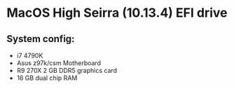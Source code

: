 
MacOS High Seirra (10.13.4)  EFI drive
===========
System config:
----
- i7 4790K
- Asus z97k/csm Motherboard
- R9 270X 2 GB DDR5 graphics card
- 16 GB dual chip RAM

